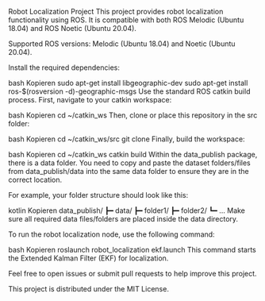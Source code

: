 Robot Localization Project
This project provides robot localization functionality using ROS. It is compatible with both ROS Melodic (Ubuntu 18.04) and ROS Noetic (Ubuntu 20.04).

Supported ROS versions: Melodic (Ubuntu 18.04) and Noetic (Ubuntu 20.04).

Install the required dependencies:

bash
Kopieren
sudo apt-get install libgeographic-dev
sudo apt-get install ros-$(rosversion -d)-geographic-msgs
Use the standard ROS catkin build process. First, navigate to your catkin workspace:

bash
Kopieren
cd ~/catkin_ws
Then, clone or place this repository in the src folder:

bash
Kopieren
cd ~/catkin_ws/src
git clone <this-repository-url>
Finally, build the workspace:

bash
Kopieren
cd ~/catkin_ws
catkin build
Within the data_publish package, there is a data folder. You need to copy and paste the dataset folders/files from data_publish/data into the same data folder to ensure they are in the correct location.

For example, your folder structure should look like this:

kotlin
Kopieren
data_publish/
 ┣━ data/
    ┣━ folder1/
    ┣━ folder2/
    ┗━ ...
Make sure all required data files/folders are placed inside the data directory.

To run the robot localization node, use the following command:

bash
Kopieren
roslaunch robot_localization ekf.launch
This command starts the Extended Kalman Filter (EKF) for localization.

Feel free to open issues or submit pull requests to help improve this project.

This project is distributed under the MIT License.

